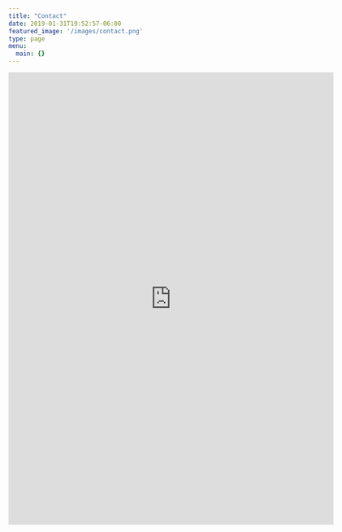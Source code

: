 ```yaml
---
title: "Contact"
date: 2019-01-31T19:52:57-06:00
featured_image: '/images/contact.png'
type: page
menu:
  main: {}
---
```


<iframe src="https://docs.google.com/forms/d/e/1FAIpQLSfrkP3ux-VMrl6jbhPJZAL9c6WZKowCcT8zMrUuXZCeNytcgQ/viewform?embedded=true" width="640" height="891" frameborder="0" marginheight="0" marginwidth="0">Loading...</iframe>
